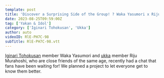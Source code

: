 ```yaml
---
template: post
title: 'Discover a Surprising Side of the Group! ? Waka Yasumori x Riju Muraboshi Special Talk Festival'
date: 2023-08-25T09:59:00Z
tag: ['Yakan & Idol']
category: ['Iginari Tohokusan', 'Ukka']
author: auto 
videoID: RlE-PH7C-98
subTitle: RlE-PH7C-98.vtt
---
```

[Iginari Tohokusan](https://www.jpopsub.com/artist/iginari-tohokusan) member Waka Yasumori and [ukka](https://www.jpopsub.com/artist/ukka) member Riju Murahoshi, who are close friends of the same age, recently had a chat that fans have been waiting for! We planned a project to let everyone get to know them better.
